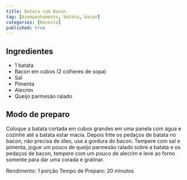 ```yaml
---
title: Batata com Bacon
tag: [Acompanhamento, batata, bacon]
categories: [Receita]
published: true
---
```


## Ingredientes

- 1 batata
- Bacon em cubos (2 colheres de sopa)
- Sal
- Pimenta
- Alecrim
- Queijo parmesão ralado

## Modo de preparo

Coloque a batata cortada em cubos grandes em uma panela com água e cozinhe até a batata estar macia. Depois frite os pedaços de batata no bacon, não precisa de óleo, use a gordura do bacon. Tempere com sal e pimenta, jogue um pouco de queijo parmesão ralado sobre a batata e os pedaços de bacon, tempere com um pouco de alecrim e leve ao forno somente para dar uma corada e gratinar.

Rendimento: 1 porção
Tempo de Preparo: 20 minutos
